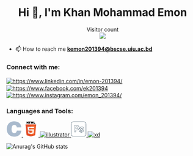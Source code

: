 <h1 align="center">Hi 👋, I'm Khan Mohammad Emon</h1>

<p align="center"> 
  Visitor count<br>
  <img src="https://profile-counter.glitch.me/emonek/count.svg" />
</p>



- 📫 How to reach me **kemon201394@bscse.uiu.ac.bd**

<h3 align="left">Connect with me:</h3>
<p align="left">
<a href="https://linkedin.com/in/https://www.linkedin.com/in/emon-201394/" target="blank"><img align="center" src="https://cdn.jsdelivr.net/npm/simple-icons@3.0.1/icons/linkedin.svg" alt="https://www.linkedin.com/in/emon-201394/" height="30" width="40" /></a>
<a href="https://fb.com/https://www.facebook.com/ek201394" target="blank"><img align="center" src="https://cdn.jsdelivr.net/npm/simple-icons@3.0.1/icons/facebook.svg" alt="https://www.facebook.com/ek201394" height="30" width="40" /></a>
<a href="https://instagram.com/https://www.instagram.com/emon_201394/" target="blank"><img align="center" src="https://cdn.jsdelivr.net/npm/simple-icons@3.0.1/icons/instagram.svg" alt="https://www.instagram.com/emon_201394/" height="30" width="40" /></a>
</p>

<h3 align="left">Languages and Tools:</h3>
<p align="left"> <a href="https://www.cprogramming.com/" target="_blank"> <img src="https://raw.githubusercontent.com/devicons/devicon/master/icons/c/c-original.svg" alt="c" width="40" height="40"/> </a> <a href="https://www.w3.org/html/" target="_blank"> <img src="https://raw.githubusercontent.com/devicons/devicon/master/icons/html5/html5-original-wordmark.svg" alt="html5" width="40" height="40"/> </a> <a href="https://www.adobe.com/in/products/illustrator.html" target="_blank"> <img src="https://www.vectorlogo.zone/logos/adobe_illustrator/adobe_illustrator-icon.svg" alt="illustrator" width="40" height="40"/> </a> <a href="https://www.photoshop.com/en" target="_blank"> <img src="https://raw.githubusercontent.com/devicons/devicon/master/icons/photoshop/photoshop-line.svg" alt="photoshop" width="40" height="40"/> </a> <a href="https://www.adobe.com/products/xd.html" target="_blank"> <img src="https://cdn.worldvectorlogo.com/logos/adobe-xd.svg" alt="xd" width="40" height="40"/> </a> </p>


![Anurag's GitHub stats](https://github-readme-stats.vercel.app/api?username=emonek&show_icons=true&theme=vue-dark)

